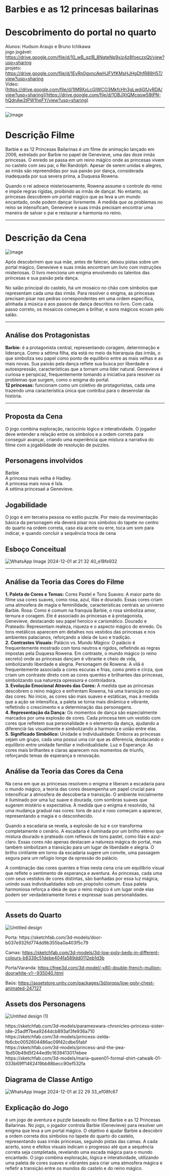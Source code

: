 
# Barbies e as 12 princesas bailarinas
# Descobrimento do portal no quarto
Alunos: Hudson Araujo e Bruno Ichikawa<br>
jogo jogável: https://drive.google.com/file/d/10_wB_qzlB_8NqteNp9xiz4z8foeczsQt/view?usp=sharing<br>
projeto: https://drive.google.com/file/d/1EyRn0gvncAwHJFVfKMsHJHgDhfR89H5T/view?usp=sharing<br>
Video: [https://drive.google.com/file/d/1lM9XxLcGIWCO3MkfcHh3gLwdiGfJyRDA/view?usp=sharing](https://drive.google.com/file/d/1OBJXtQMcqow58tPN-hQdnAw2tPW1heFY/view?usp=sharing)
<hr>

![image](https://github.com/user-attachments/assets/49429753-88fc-424a-a061-f23d93ea32ba)

<h1>Descrição Filme</h1>
<p>
Barbie e as 12 Princesas Bailarinas é um filme de animação lançado em 2006, estrelado por Barbie no papel de Genevieve, uma das doze irmãs princesas. O enredo se passa em um reino mágico onde as princesas vivem no castelo com seu pai, o Rei Randolph. Apesar de serem unidas e alegres, as irmãs são repreendidas por sua paixão por dança, considerada inadequada por sua severa prima, a Duquesa Rowena.

Quando o rei adoece misteriosamente, Rowena assume o controle do reino e impõe regras rígidas, proibindo as irmãs de dançar. No entanto, as princesas descobrem um portal mágico que as leva a um mundo encantado, onde podem dançar livremente. À medida que os problemas no reino se intensificam, Genevieve e suas irmãs precisam encontrar uma maneira de salvar o pai e restaurar a harmonia no reino.
</p>
<hr>
<h1>Descrição da Cena</h1>

![image](https://github.com/user-attachments/assets/55ded1f9-26cf-46b6-ade6-8a6e59d25bcc)

<p>
Após descobrirem que sua mãe, antes de falecer, deixou pistas sobre um portal mágico, Genevieve e suas irmãs encontram um livro com instruções misteriosas. O livro menciona um enigma envolvendo os talentos das princesas e sua paixão pela dança.

No salão principal do castelo, há um mosaico no chão com símbolos que representam cada uma das irmãs. Para resolver o enigma, as princesas precisam pisar nas pedras correspondentes em uma ordem específica, alinhada à música e aos passos de dança descritos no livro. Com cada passo correto, os mosaicos começam a brilhar, e sons mágicos ecoam pelo salão.
</p>
<hr>
<h2>Análise dos Protagonistas</h2>
<p>
<strong>Barbie:</strong>
 é a protagonista central, representando coragem, determinação e liderança. Como a sétima filha, ela está no meio da hierarquia das irmãs, o que simboliza seu papel como ponto de equilíbrio entre as mais velhas e as mais novas. Sua paixão pela dança reflete sua busca por liberdade e autoexpressão, características que a tornam uma líder natural. Genevieve é curiosa e perspicaz, frequentemente tomando a iniciativa para resolver os problemas que surgem, como o enigma do portal.<br>
<strong>12 príncesas:</strong>
 funcionam como um coletivo de protagonistas, cada uma trazendo uma característica única que contribui para o desenrolar da história.
 <hr>
</p>
<h2>Proposta da Cena</h2>
<p>
O jogo combina exploração, raciocínio lógico e interatividade. O jogador deve entender a relação entre os símbolos e a ordem correta para conseguir avançar, criando uma experiência que mistura a narrativa do filme com a jogabilidade de resolução de puzzles.
</p>
<h2>Personagens involvidos</h2>
<p>
Barbie<br>
A princesa mais velha é Hadley.<br>
A princesa mais nova é Isla.<br>
A sétima princesaé a Genevieve. 
</p>
<h2>Jogabilidade</h2>
<p>
O jogo é em terceira pessoa no estilo puzzle. Por meio da movimentação básica da personagem ela deverá pisar nos símbolos do tapete no centro do quarto na ordem correta, caso ela acerte ou erre, toca um som para indicar, e quando concluir a sequência troca de cena
</p>
<h2>Esboço Conceitual</h2>

![WhatsApp Image 2024-12-01 at 21 32 40_e18fe932](https://github.com/user-attachments/assets/de9af9fd-a678-476e-b4fc-c1973237b45d)

<hr>
<h2>Análise da Teoria das Cores do Filme</h2>
<p>
<strong>1. Paleta de Cores e Temas:</strong>
Cores Pastel e Tons Suaves: A maior parte do filme usa cores suaves, como rosa, azul, lilás e dourado. Essas cores criam uma atmosfera de magia e feminilidade, características centrais ao universo Barbie.
Rosa: Como é comum na franquia Barbie, o rosa simboliza amor, ternura e coragem. Ele é associado às princesas e à protagonista, Genevieve, destacando seu papel heroico e carismático.
Dourado e Prateado: Representam realeza, riqueza e o aspecto mágico do enredo. Os tons metálicos aparecem em detalhes nos vestidos das princesas e nos ambientes palacianos, reforçando a ideia de luxo e tradição.<br>
<strong>2. Contrastes Visuais:</strong>
Palácio vs. Mundo Mágico: O palácio é frequentemente mostrado com tons neutros e rígidos, refletindo as regras impostas pela Duquesa Rowena. Em contraste, o mundo mágico (o reino secreto) onde as princesas dançam é vibrante e cheio de vida, simbolizando liberdade e alegria.
Personagem de Rowena: A vilã é frequentemente associada a cores escuras e frias, como preto e cinza, que criam um contraste direto com as cores quentes e brilhantes das princesas, simbolizando sua natureza opressora e controladora.<br>
<strong>3. Evolução Emocional Através das Cores:</strong>
À medida que as princesas descobrem o reino mágico e enfrentam Rowena, há uma transição no uso das cores. No início, as cores são mais suaves e estáticas, mas à medida que a ação se intensifica, a paleta se torna mais dinâmica e vibrante, refletindo o crescimento e a determinação das personagens.<br>
<strong>4. Representação da Dança:</strong>
Os momentos de dança são especialmente marcados por uma explosão de cores. Cada princesa tem um vestido com cores que refletem sua personalidade e o elemento da dança, ajudando a diferenciá-las visualmente e simbolizando a harmonia e união entre elas.<br>
<strong>5. Significado Simbólico:</strong>
Unidade e Individualidade: Embora as princesas sejam um grupo, cada uma possui uma cor que as diferencia, destacando o equilíbrio entre unidade familiar e individualidade.
Luz e Esperança: As cores mais brilhantes e claras aparecem nos momentos de triunfo, reforçando temas de esperança e renovação.
</p>
<h2>Análise da Teoria das Cores da Cena</h2>
<p>
Na cena em que as princesas resolvem o enigma e liberam a escadaria para o mundo mágico, a teoria das cores desempenha um papel crucial para intensificar a atmosfera de descoberta e transição. O ambiente inicialmente é iluminado por uma luz suave e dourada, com sombras suaves que sugerem mistério e expectativa. À medida que o enigma é resolvido, há uma mudança gradual nas cores: tons de azul e roxo começam a aparecer, representando a magia e o desconhecido.

Quando a escadaria se revela, a explosão de luz e cor transforma completamente o cenário. A escadaria é iluminada por um brilho etéreo que mistura dourado e prateado com reflexos de tons pastel, como lilás e azul-claro. Essas cores não apenas destacam a natureza mágica do portal, mas também simbolizam a transição para um lugar de liberdade e alegria. O brilho cintilante em torno da escadaria sugere um convite, uma passagem segura para um refúgio longe da opressão do palácio.

A combinação das cores quentes e frias nesta cena cria um equilíbrio visual que reflete o sentimento de esperança e aventura. As princesas, cada uma com seus vestidos de cores distintas, são banhadas por essa luz mágica, unindo suas individualidades sob um propósito comum. Essa paleta harmoniosa reforça a ideia de que o reino mágico é um lugar onde elas podem ser verdadeiramente livres e expressar suas personalidades.
</p>
<hr>
<h2>Assets do Quarto</h2>

![Untitled design](https://github.com/user-attachments/assets/2b4ba3d1-8060-47fe-9b55-8f4ed9200bbf)

<p>
Porta: https://sketchfab.com/3d-models/door-b037e932fd774dd9b355ba0a403f5c79

Camas: https://sketchfab.com/3d-models/3d-low-poly-beds-in-different-colours-b6339c51debe404fa589dd0112eb1d3b

Porta/Varanda: https://free3d.com/3d-model/-x80-double-french-mullion-doorwhite-v1--935040.html

Baús: https://assetstore.unity.com/packages/3d/props/low-poly-chest-animated-247127 
</p>
<h2>Assets dos Personagens</h2>

![Untitled design (1)](https://github.com/user-attachments/assets/f73fe230-bce5-42f8-a3f4-af82e5fcd4ab)

<p>
https://sketchfab.com/3d-models/parameswara-chronicles-princess-sister-idle-25adff7bea9244dcb893af3fe936a710
<br>
https://sketchfab.com/3d-models/princess-zelda-fb6cbc0052604486ac09f42cdbe5fabf
<br>
https://sketchfab.com/3d-models/princess-and-the-pea-1bd50b49d5f244ed9c1639413017ebee
<br>
https://sketchfab.com/3d-models/maria-queen01-formal-shirt-catwalk-01-033b69ff1462419bb88becc90ef532fa
</p>

<h2>Diagrama de Classe Antigo</h2>

![WhatsApp Image 2024-12-01 at 22 29 33_ef08fc67](https://github.com/user-attachments/assets/262892d7-8fc3-444f-98eb-c18dc349e796)

<h2>Explicação do Jogo</h2>
<p>
é um jogo de aventura e puzzle baseado no filme Barbie e as 12 Princesas Bailarinas. No jogo, o jogador controla Barbie (Genevieve) para resolver um enigma que leva a um portal mágico. O objetivo é ajudar Barbie a descobrir a ordem correta dos símbolos no tapete do quarto do castelo, representando suas irmãs princesas, seguindo pistas das camas. A cada acerto, sons e efeitos visuais indicam o progresso até que a sequência correta seja completada, revelando uma escada mágica para o mundo encantado. O jogo combina exploração, lógica e interatividade, utilizando uma paleta de cores suaves e vibrantes para criar uma atmosfera mágica e refletir a transição entre os mundos do castelo e do reino mágico.
</p>












